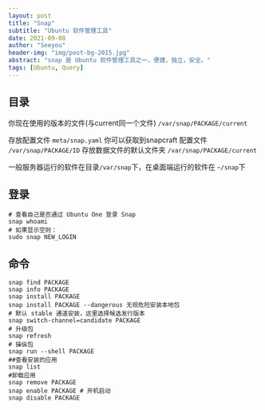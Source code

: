 ```yaml
---
layout: post
title: "Snap"
subtitle: "Ubuntu 软件管理工具"
date: 2021-09-08
author: "Seeyou"
header-img: "img/post-bg-2015.jpg"
abstract: "snap 是 Ubuntu 软件管理工具之一，便捷，独立，安全。"
tags: [Ubuntu, Query]
---
```

## 目录

你现在使用的版本的文件(与current同一个文件) `/var/snap/PACKAGE/current`

存放配置文件 `meta/snap.yaml` 你可以获取到snapcraft 配置文件 `/var/snap/PACKAGE/ID`
存放数据文件的默认文件夹 `/var/snap/PACKAGE/current`

一般服务器运行的软件在目录`/var/snap`下，在桌面端运行的软件在 `~/snap`下

## 登录

```shell
# 查看自己是否通过 Ubuntu One 登录 Snap
snap whoami
# 如果显示空则：
sudo snap NEW_LOGIN
```

## 命令

```shell
snap find PACKAGE
snap info PACKAGE
snap install PACKAGE
snap install PACKAGE --dangerous 无视危险安装本地包
# 默认 stable 通道安装，这里选择候选发行版本
snap switch-channel=candidate PACKAGE
# 升级包
snap refresh
# 操纵包
snap run --shell PACKAGE
##查看安装的应用
snap list
#卸载应用
snap remove PACKAGE
snap enable PACKAGE # 开机启动
snap disable PACKAGE
```